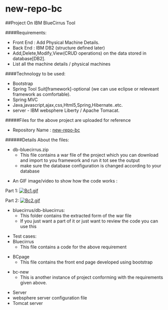 # new-repo-bc

##Project On IBM BlueCirrus Tool

####Requirements:
>
* Front End : Add Physical Machine Details.
* Back End : IBM DB2 (structure defined later)
* Add,Delete,Modify,View(CRUD operations) on the data stored in database[DB2].
* List all the machine details / physical machines

####Technology to be used:
>
* Bootstrap
* Spring Tool Suit[framework]-optional (we can use eclipse or releveant framework as comfortable).
* Spring MVC
* Java,javascript,ajax,css,Html5,Spring,Hibernate..etc.
* server - IBM websphere Liberty / Apache Tomacat.


#####Files for the above project are uploaded for reference
>
* Repository Name :  [new-repo-bc](https://github.com/FayeqaFaiz/new-repo-bc)

######Details About the files:
>
* db-bluecirrus.zip
  * This file contains a war file of the project which you can download and import to you framework and run it tot see the output
  * make sure the database configuration is changed according to your database 

>
  * An GIF image/video to show how the code works :
>  
  Part 1:
   [![Bc1.gif](https://s17.postimg.org/unw7m4cfz/Bc1.gif)](https://postimg.org/image/mie5nyo6z/)
>  
  Part 2:
   [![Bc2.gif](https://s15.postimg.org/rj3uzp4gb/Bc2.gif)](https://postimg.org/image/w4zz81pzb/)
  
  
>
* bluecirrus/db-bluecirrus:
  * This folder contains the extracted form of the war file 
  * If you just want a part of it or just want to review the code you can use this
  
>
* Test cases:
 * Bluecirrus 
   * This file contains a code for the above requirement
>  
 * BCpage
   * This file contains the front end page developed using bootstrap
>  
 * bc-new
   * This is another instance of project conforming with the requirements given above.
> 
* Server
 * websphere server configuration file 
 * Tomcat server
 
 
